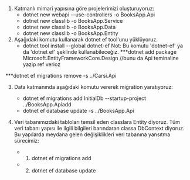 1) Katmanlı mimari yapısına göre projelerimizi oluşturuyoruz:
    * dotnet new webapi --use-controllers -o BooksApp.Api
    * dotnet new classlib -o BooksApp.Service
    * dotnet new classlib -o BooksApp.Data
    * dotnet new classlib -o BooksApp.Entity
2) Aşağıdaki komutu kullanarak dotnet ef tool'unu yüklüyoruz.
    * dotnet tool install --global dotnet-ef
    Not: Bu komutu 'dotnet-ef' ya da 'dotnet ef' şeklinde kullanabileceğiz.
  ***dotnet add package Microsoft.EntityFrameworkCore.Design //bunu da Api teminaline yazip ref verioz

  ***dotnet ef migrations remove -s ../Carsi.Api

3) Data katmanında aşağıdaki komutu vererek migration yaratıyoruz:
    * dotnet ef migrations add InitialDb --startup-project ../BooksApp.Apiadd
    * dotnet ef database update -s ../BooksApp.Api

4) Veri tabanımızdaki tabloları temsil eden classlara Entity diyoruz.
    Tüm veri tabanı yapısı ile ilgili bilgileri barındaran classa DbContext diyoruz.
    Bu yapılarda meydana gelen değişiklikleri veri tabanına yansıtma sürecimiz:
    * 1) dotnet ef migrations add <MigName>
    * 2) dotnet ef database update
